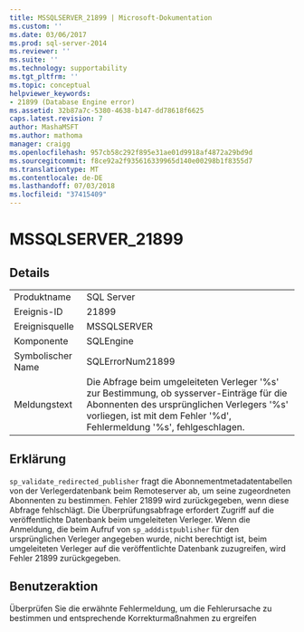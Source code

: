```yaml
---
title: MSSQLSERVER_21899 | Microsoft-Dokumentation
ms.custom: ''
ms.date: 03/06/2017
ms.prod: sql-server-2014
ms.reviewer: ''
ms.suite: ''
ms.technology: supportability
ms.tgt_pltfrm: ''
ms.topic: conceptual
helpviewer_keywords:
- 21899 (Database Engine error)
ms.assetid: 32b87a7c-5380-4638-b147-dd78618f6625
caps.latest.revision: 7
author: MashaMSFT
ms.author: mathoma
manager: craigg
ms.openlocfilehash: 957cb58c292f895e31ae01d9918af4872a29bd9d
ms.sourcegitcommit: f8ce92a2f935616339965d140e00298b1f8355d7
ms.translationtype: MT
ms.contentlocale: de-DE
ms.lasthandoff: 07/03/2018
ms.locfileid: "37415409"
---
```

# <a name="mssqlserver21899"></a>MSSQLSERVER_21899
    
## <a name="details"></a>Details  
  
|||  
|-|-|  
|Produktname|SQL Server|  
|Ereignis-ID|21899|  
|Ereignisquelle|MSSQLSERVER|  
|Komponente|SQLEngine|  
|Symbolischer Name|SQLErrorNum21899|  
|Meldungstext|Die Abfrage beim umgeleiteten Verleger '%s' zur Bestimmung, ob sysserver-Einträge für die Abonnenten des ursprünglichen Verlegers '%s' vorliegen, ist mit dem Fehler '%d', Fehlermeldung '%s', fehlgeschlagen.|  
  
## <a name="explanation"></a>Erklärung  
 `sp_validate_redirected_publisher` fragt die Abonnementmetadatentabellen von der Verlegerdatenbank beim Remoteserver ab, um seine zugeordneten Abonnenten zu bestimmen. Fehler 21899 wird zurückgegeben, wenn diese Abfrage fehlschlägt. Die Überprüfungsabfrage erfordert Zugriff auf die veröffentlichte Datenbank beim umgeleiteten Verleger. Wenn die Anmeldung, die beim Aufruf von `sp_adddistpublisher` für den ursprünglichen Verleger angegeben wurde, nicht berechtigt ist, beim umgeleiteten Verleger auf die veröffentlichte Datenbank zuzugreifen, wird Fehler 21899 zurückgegeben.  
  
## <a name="user-action"></a>Benutzeraktion  
 Überprüfen Sie die erwähnte Fehlermeldung, um die Fehlerursache zu bestimmen und entsprechende Korrekturmaßnahmen zu ergreifen  
  
  
